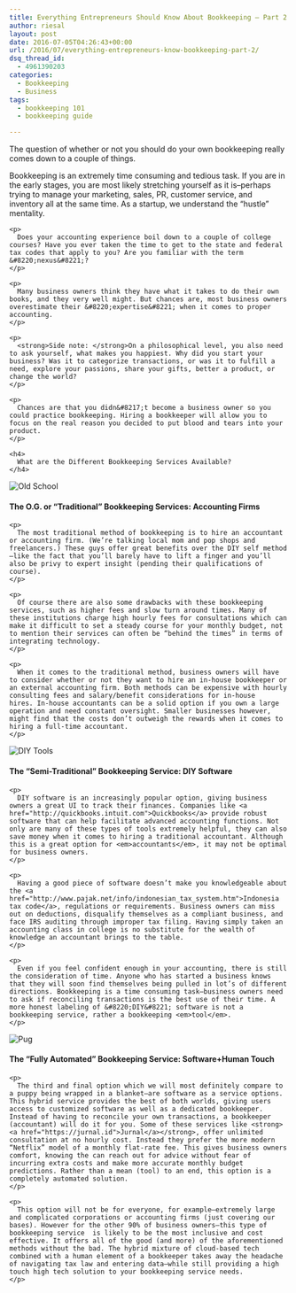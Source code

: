 ```yaml
---
title: Everything Entrepreneurs Should Know About Bookkeeping – Part 2
author: riesal
layout: post
date: 2016-07-05T04:26:43+00:00
url: /2016/07/everything-entrepreneurs-know-bookkeeping-part-2/
dsq_thread_id:
  - 4961390203
categories:
  - Bookkeeping
  - Business
tags:
  - bookkeeping 101
  - bookkeeping guide

---
```

The question of whether or not you should do your own bookkeeping really comes down to a couple of things.

<div id="block-yui_3_17_2_5_1459961244674_59168" class="sqs-block html-block sqs-block-html" data-block-type="2">
  <div class="sqs-block-content">
    <p>
      Bookkeeping is an extremely time consuming and tedious task. If you are in the early stages, you are most likely stretching yourself as it is&#8211;perhaps trying to manage your marketing, sales, PR, customer service, and inventory all at the same time. As a startup, we understand the &#8220;hustle&#8221; mentality.<!--more-->
    </p>
    
    <p>
      Does your accounting experience boil down to a couple of college courses? Have you ever taken the time to get to the state and federal tax codes that apply to you? Are you familiar with the term &#8220;nexus&#8221;?
    </p>
    
    <p>
      Many business owners think they have what it takes to do their own books, and they very well might. But chances are, most business owners overestimate their &#8220;expertise&#8221; when it comes to proper accounting.
    </p>
    
    <p>
      <strong>Side note: </strong>On a philosophical level, you also need to ask yourself, what makes you happiest. Why did you start your business? Was it to categorize transactions, or was it to fulfill a need, explore your passions, share your gifts, better a product, or change the world?
    </p>
    
    <p>
      Chances are that you didn&#8217;t become a business owner so you could practice bookkeeping. Hiring a bookkeeper will allow you to focus on the real reason you decided to put blood and tears into your product.
    </p>
    
    <h4>
      What are the Different Bookkeeping Services Available?
    </h4>
  </div>
</div>

<!--more-->

<div id="block-yui_3_17_2_5_1459961244674_28747" class="sqs-block image-block sqs-block-image" data-block-type="5">
  <div id="yui_3_17_2_1_1467691392444_413" class="sqs-block-content">
    <div id="yui_3_17_2_1_1467691392444_412" class="image-block-outer-wrapper layout-caption-below ">
      <div id="yui_3_17_2_1_1467691392444_411" class="intrinsic">
        <div id="yui_3_17_2_1_1467691392444_410" class="image-block-wrapper " data-description="">
          <img class="thumb-image loaded" src="http://static1.squarespace.com/static/562f959fe4b022e56e74eb49/t/57056a37e3214010cd5376e6/1459972843450/Old+School?format=750w" alt="Old School" data-image-resolution="750w" data-src="http://static1.squarespace.com/static/562f959fe4b022e56e74eb49/t/57056a37e3214010cd5376e6/1459972843450/Old+School" data-image="http://static1.squarespace.com/static/562f959fe4b022e56e74eb49/t/57056a37e3214010cd5376e6/1459972843450/Old+School" data-image-dimensions="550x412" data-image-focal-point="0.5,0.5" data-load="false" data-image-id="57056a37e3214010cd5376e6" data-type="image" />
        </div>
      </div>
    </div>
  </div>
</div>

<div id="block-yui_3_17_2_5_1459961244674_28970" class="sqs-block html-block sqs-block-html" data-block-type="2">
  <div class="sqs-block-content">
    <h4>
      <strong>The O.G. or “Traditional” Bookkeeping Services: Accounting Firms</strong>
    </h4>
    
    <p>
      The most traditional method of bookkeeping is to hire an accountant or accounting firm. (We’re talking local mom and pop shops and freelancers.) These guys offer great benefits over the DIY self method—like the fact that you’ll barely have to lift a finger and you’ll also be privy to expert insight (pending their qualifications of course).
    </p>
    
    <p>
      Of course there are also some drawbacks with these bookkeeping services, such as higher fees and slow turn around times. Many of these institutions charge high hourly fees for consultations which can make it difficult to set a steady course for your monthly budget, not to mention their services can often be “behind the times” in terms of integrating technology.
    </p>
    
    <p>
      When it comes to the traditional method, business owners will have to consider whether or not they want to hire an in-house bookkeeper or an external accounting firm. Both methods can be expensive with hourly consulting fees and salary/benefit considerations for in-house hires. In-house accountants can be a solid option if you own a large operation and need constant oversight. Smaller businesses however, might find that the costs don’t outweigh the rewards when it comes to hiring a full-time accountant.
    </p>
  </div>
</div>

<div id="block-yui_3_17_2_5_1459961244674_7517" class="sqs-block image-block sqs-block-image" data-block-type="5">
  <div id="yui_3_17_2_1_1467691392444_428" class="sqs-block-content">
    <div id="yui_3_17_2_1_1467691392444_427" class="image-block-outer-wrapper layout-caption-below ">
      <div id="yui_3_17_2_1_1467691392444_426" class="intrinsic">
        <div id="yui_3_17_2_1_1467691392444_425" class="image-block-wrapper " data-description="">
          <img class="thumb-image loaded" src="http://static1.squarespace.com/static/562f959fe4b022e56e74eb49/t/570560e507eaa0359877edb1/1459970750370/DIY+Tools?format=750w" alt="DIY Tools" data-image-resolution="750w" data-src="http://static1.squarespace.com/static/562f959fe4b022e56e74eb49/t/570560e507eaa0359877edb1/1459970750370/DIY+Tools" data-image="http://static1.squarespace.com/static/562f959fe4b022e56e74eb49/t/570560e507eaa0359877edb1/1459970750370/DIY+Tools" data-image-dimensions="550x446" data-image-focal-point="0.5,0.5" data-load="false" data-image-id="570560e507eaa0359877edb1" data-type="image" />
        </div>
      </div>
    </div>
  </div>
</div>

<div id="block-yui_3_17_2_5_1459961244674_7762" class="sqs-block html-block sqs-block-html" data-block-type="2">
  <div class="sqs-block-content">
    <h4>
      <strong>The &#8220;Semi-Traditional” Bookkeeping Service: DIY Software</strong>
    </h4>
    
    <p>
      DIY software is an increasingly popular option, giving business owners a great UI to track their finances. Companies like <a href="http://quickbooks.intuit.com">Quickbooks</a> provide robust software that can help facilitate advanced accounting functions. Not only are many of these types of tools extremely helpful, they can also save money when it comes to hiring a traditional accountant. Although this is a great option for <em>accountants</em>, it may not be optimal for business owners.
    </p>
    
    <p>
      Having a good piece of software doesn’t make you knowledgeable about the <a href="http://www.pajak.net/info/indonesian_tax_system.htm">Indonesia tax code</a>, regulations or requirements. Business owners can miss out on deductions, disqualify themselves as a compliant business, and face IRS auditing through improper tax filing. Having simply taken an accounting class in college is no substitute for the wealth of knowledge an accountant brings to the table.
    </p>
    
    <p>
      Even if you feel confident enough in your accounting, there is still the consideration of time. Anyone who has started a business knows that they will soon find themselves being pulled in lot’s of different directions. Bookkeeping is a time consuming task—business owners need to ask if reconciling transactions is the best use of their time. A more honest labeling of &#8220;DIY&#8221; software is not a bookkeeping service, rather a bookkeeping <em>tool</em>.
    </p>
  </div>
</div>

<div id="block-yui_3_17_2_5_1459961244674_44334" class="sqs-block image-block sqs-block-image" data-block-type="5">
  <div id="yui_3_17_2_1_1467691392444_443" class="sqs-block-content">
    <div id="yui_3_17_2_1_1467691392444_442" class="image-block-outer-wrapper layout-caption-below ">
      <div id="yui_3_17_2_1_1467691392444_441" class="intrinsic">
        <div id="yui_3_17_2_1_1467691392444_440" class="image-block-wrapper " data-description="">
          <img class="thumb-image loaded" src="http://static1.squarespace.com/static/562f959fe4b022e56e74eb49/t/57056d55e707eb64fd5cc414/1459973479862/Pug?format=750w" alt="Pug" data-image-resolution="750w" data-src="http://static1.squarespace.com/static/562f959fe4b022e56e74eb49/t/57056d55e707eb64fd5cc414/1459973479862/Pug" data-image="http://static1.squarespace.com/static/562f959fe4b022e56e74eb49/t/57056d55e707eb64fd5cc414/1459973479862/Pug" data-image-dimensions="550x366" data-image-focal-point="0.5,0.5" data-load="false" data-image-id="57056d55e707eb64fd5cc414" data-type="image" />
        </div>
      </div>
    </div>
  </div>
</div>

<div id="block-yui_3_17_2_5_1459961244674_44558" class="sqs-block html-block sqs-block-html" data-block-type="2">
  <div class="sqs-block-content">
    <h4>
      <strong>The &#8220;Fully Automated” Bookkeeping Service: Software+Human Touch</strong>
    </h4>
    
    <p>
      The third and final option which we will most definitely compare to a puppy being wrapped in a blanket—are software as a service options. This hybrid service provides the best of both worlds, giving users access to customized software as well as a dedicated bookkeeper. Instead of having to reconcile your own transactions, a bookkeeper (accountant) will do it for you. Some of these services like <strong><a href="https://jurnal.id">Jurnal</a></strong>, offer unlimited consultation at no hourly cost. Instead they prefer the more modern “Netflix” model of a monthly flat-rate fee. This gives business owners comfort, knowing the can reach out for advice without fear of incurring extra costs and make more accurate monthly budget predictions. Rather than a mean (tool) to an end, this option is a completely automated solution.
    </p>
    
    <p>
      This option will not be for everyone, for example—extremely large and complicated corporations or accounting firms (just covering our bases). However for the other 90% of business owners—this type of bookkeeping service  is likely to be the most inclusive and cost effective. It offers all of the good (and more) of the aforementioned methods without the bad. The hybrid mixture of cloud-based tech combined with a human element of a bookkeeper takes away the headache of navigating tax law and entering data—while still providing a high touch high tech solution to your bookkeeping service needs.
    </p>
  </div>
</div>